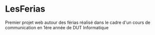 LesFerias
=========

Premier projet web autour des férias réalisé dans le cadre d'un cours de communication en 1ère année de DUT Informatique
